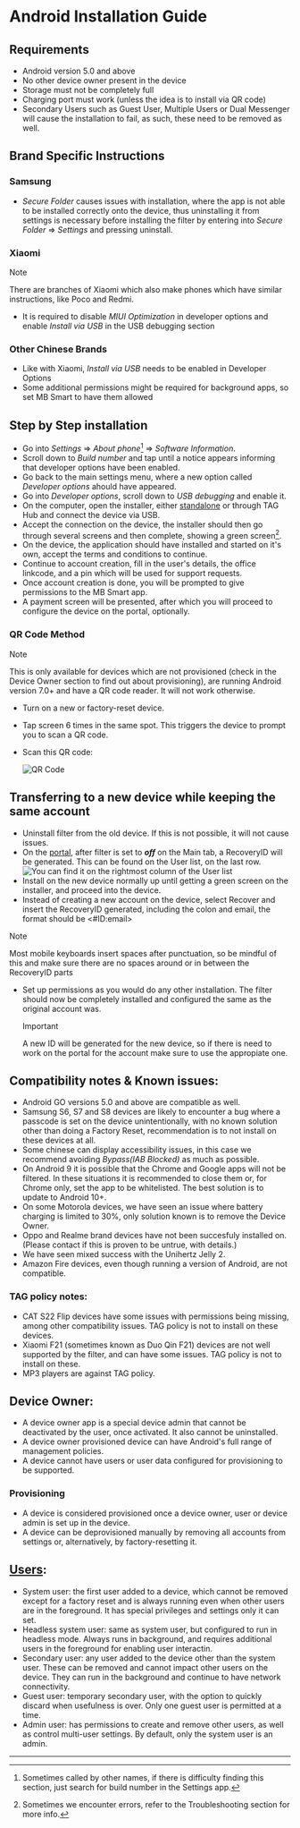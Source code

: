 # Android Installation Guide

## Requirements

- Android version 5.0 and above
- No other device owner present in the device
- Storage must not be completely full
- Charging port must work (unless the idea is to install via QR code)
- Secondary Users such as Guest User, Multiple Users or Dual Messenger will cause the
  installation to fail, as such, these need to be removed as well.

## Brand Specific Instructions

### Samsung

- _Secure Folder_ causes issues with installation, where the app is not able to be installed
  correctly onto the device, thus uninstalling it from settings is necessary before installing
  the filter by entering into _Secure Folder_ => _Settings_ and pressing uninstall.

### Xiaomi

> [!Note]
> There are branches of Xiaomi which also make phones which have similar instructions,
> like Poco and Redmi.

- It is required to disable _MIUI Optimization_ in developer options and enable _Install via USB_
  in the USB debugging section

### Other Chinese Brands

- Like with Xiaomi, _Install via USB_ needs to be enabled in Developer Options
- Some additional permissions might be required for background apps, so set MB Smart to have
  them allowed

## Step by Step installation

- Go into _Settings_ => _About phone_[^1] => _Software Information_.
- Scroll down to _Build number_ and tap until a notice appears informing that developer
  options have been enabled.
- Go back to the main settings menu, where a new option called _Developer options_ ahould
  have appeared.
- Go into _Developer options_, scroll down to _USB debugging_ and enable it.
- On the computer, open the installer, either
  [standalone](https://installer.mbsmart.net/MB_Installer.exe) or through TAG Hub and connect the
  device via USB.
- Accept the connection on the device, the installer should then go through several screens
  and then complete, showing a green screen[^2].
- On the device, the application should have installed and started on it's own, accept
  the terms and conditions to continue.
- Continue to account creation, fill in the user's details, the office linkcode, and a pin
  which will be used for support requests.
- Once account creation is done, you will be prompted to give permissions to the MB Smart app.
- A payment screen will be presented, after which you will proceed to configure the device
  on the portal, optionally.

### QR Code Method

> [!Note]
> This is only available for devices which are not provisioned
> (check in the Device Owner section to find out about provisioning),
> are running Android version 7.0+ and have a QR code reader. It will not work otherwise.

- Turn on a new or factory-reset device.
- Tap screen 6 times in the same spot. This triggers the device to prompt you to scan a QR code.
- Scan this QR code:

  ![QR Code](./img/QRcode.jpg)

## Transferring to a new device while keeping the same account

- Uninstall filter from the old device. If this is not possible, it will not cause issues.
- On the [portal](https://portal.mbsmartservices.com), after filter is set to **_off_** on
  the Main tab, a RecoveryID will be generated. This can be found on the User list, on the last row.
  ![You can find it on the rightmost column of the User list](./img/RecoveryID.png)
- Install on the new device normally up until getting a green screen on the installer,
  and proceed into the device.
- Instead of creating a new account on the device, select Recover and insert the RecoveryID
  generated, including the colon and email, the format should be <#ID:email\>

> [!Note]
> Most mobile keyboards insert spaces after punctuation, so be mindful of this and make sure 
  there are no spaces around or in between the RecoveryID parts

- Set up permissions as you would do any other installation. The filter should now be completely 
installed and configured the same as the original account was.

  > [!Important]
  > A new ID will be generated for the new device, so if there is need to work on the portal 
  for the account make sure to use the appropiate one.

## Compatibility notes & Known issues:

- Android GO versions 5.0 and above are compatible as well.
- Samsung S6, S7 and S8 devices are likely to encounter a bug where a passcode is set on the 
device unintentionally, with no known solution other than doing a Factory Reset, 
recommendation is to not install on these devices at all.
- Some chinese can display accessibility issues, in this case we recommend avoiding 
_Bypass(IAB Blocked)_ as much as possible.
- On Android 9 it is possible that the Chrome and Google apps will not be filtered. 
In these situations it is recommended to close them or, for Chrome only, set the app to 
be whitelisted. The best solution is to update to Android 10+.
- On some Motorola devices, we have seen an issue where battery charging is limited to 30%,
only solution known is to remove the Device Owner.
- Oppo and Realme brand devices have not been succesfuly installed on.
(Please contact if this is proven to be untrue, with details.)
- We have seen mixed success with the Unihertz Jelly 2.
- Amazon Fire devices, even though running a version of Android, are not compatible.

### TAG policy notes:

- CAT S22 Flip devices have some issues with permissions being missing, among other 
compatibility issues. TAG policy is not to install on these devices.
- Xiaomi F21 (sometimes known as Duo Qin F21) devices are not well supported by the filter, 
and can have some issues. TAG policy is not to install on these.
- MP3 players are against TAG policy.

## Device Owner:

- A device owner app is a special device admin that cannot be deactivated by the user, 
once activated. It also cannot be uninstalled.
- A device owner provisioned device can have Android's full range of management policies.
- A device cannot have users or user data configured for provisioning to be supported.

### Provisioning

- A device is considered provisioned once a device owner, user or device admin 
is set up in the device.
- A device can be deprovisioned manually by removing all accounts from settings or,
alternatively, by factory-resetting it.

## [Users](https://source.android.com/docs/devices/admin/multi-user#categories_of_users):

- System user: the first user added to a device, which cannot be removed except for a factory reset
and is always running even when other users are in the foreground. 
It has special privileges and settings only it can set.
- Headless system user: same as system user, but configured to run in headless mode. 
Always runs in background, and requires additional users in the foreground for enabling user 
interactin.
- Secondary user: any user added to the device other than the system user.
These can be removed and cannot impact other users on the device.
They can run in the background and continue to have network connectivity.
- Guest user: temporary secondary user, with the option to quickly discard when usefulness is over.
Only one guest user is permitted at a time.
- Admin user: has permissions to create and remove other users, as well as control multi-user
settings. By default, only the system user is an admin.

---

[^1]: Sometimes called by other names, if there is difficulty finding this section,
just search for build number in the Settings app.
[^2]: Sometimes we encounter errors, refer to the Troubleshooting section for more info.
